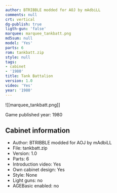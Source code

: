 ```yaml
---
author: BTRIBBLE modded for AOJ by mAdbiLL
comments: null
crt: vertical
dg-publish: true
ligth-gun: 'false'
marquee: marquee_tankbatt.png
md5sum: null
model: 'Yes'
parts: 6
rom: tankbatt.zip
style: null
tags:
- cabinet
- '1980'
title: Tank Battalion
version: 1.0
video: 'Yes'
year: '1980'
---
```


![[marquee_tankbatt.png]]

Game published year: 1980

## Cabinet information

- Author: BTRIBBLE modded for AOJ by mAdbiLL
- File: tankbatt.zip
- Version: 1.0
- Parts: 6
- Introduction video: Yes
- Own cabinet design: Yes
- Style: None
- Light guns: no
- AGEBasic enabled: no

